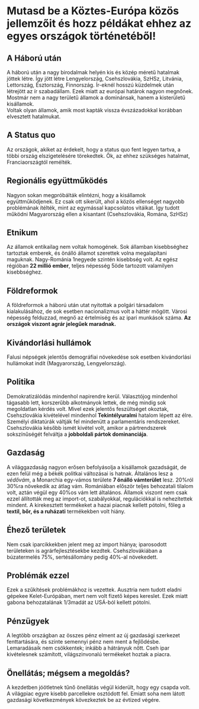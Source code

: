 # Mutasd be a Köztes-Európa közös jellemzőit és hozz példákat ehhez az egyes országok történetéből!

## A Háború után
A háború után a nagy birodalmak helyén kis és közép méretű hatalmak jöttek létre. Így jött létre Lengyelország, Csehszlovákia, SzHSz, Litvánia, Lettország, Észtország, Finnország. Ír-eknél hosszú küzdelmek után létrejött az ír szabadállam. Ezek miatt az európai határok nagyon megnőnek.  
Mostmár nem a nagy területű államok a dominánsak, hanem a kisterületű kisállamok.  
Voltak olyan államok, amik most kapták vissza évszázadokkal korábban elvesztett hatalmukat. 

## A Status quo
Az országok, akiket az érdekelt, hogy a status quo fent legyen tartva, a többi ország elszigetelésére törekedtek. Ők, az ehhez szükséges hatalmat, Franciaországtól remélték. 

## Regionális együttműködés
Nagyon sokan megpróbálták elintézni, hogy a kisállamok együttműködjenek. Ez csak ott sikerült, ahol a közös ellenséget nagyobb problémának ítélték, mint az egymással kapcsolatos vitáikat. Így tudott működni Magyarország ellen a kisantant (Csehszlovákia, Romána, SzHSz)

## Etnikum
Az államok entikailag nem voltak homogének. Sok államban kisebbséghez tartoztak emberek, és önálló államot szerettek volna megalapítani maguknak. Nagy-Románia 1negyede szintén kisebbség volt. Az egész régióban __22 millió ember__, teljes népesség 5öde tartozott valamilyen kisebbséghez. 

## Földreformok
A földreformok a háború után utat nyitottak a polgári társadalom kialakulásához, de sok esetben nacionalizmus volt a háttér mögött. Városi népesség felduzzad, megnő az értelmiség és az ipari munkások száma. __Az országok viszont agrár jelegűek maradnak.__

## Kivándorlási hullámok
Falusi népségek jelentős demográfiai növekedése sok esetben kivándorlási hullámokat indít (Magyarország, Lengyelország).

## Politika
Demokratizálódás mindenhol napirendre kerül. Választójog mindenhol tágasabb lett, korszerűbb alkotmányok lettek, de még mindig sok megoldatlan kérdés volt. Mivel ezek jelentős feszültséget okoztak, Csehszlovákia kivételével mindenhol __Tekintélyuralmi__ hatalom lépett az élre. Személyi diktatúrák váltják fel mindenütt a parlamentáris rendszereket. Csehszlovákia később ismét kivétel volt, amikor a pártrendszerek sokszínűségét felváltja a __jobboldali pártok dominanciája__. 

## Gazdaság
A világgazdaság nagyon erősen befolyásolja a kisállamok gazadságát, de ezen felül még a békék politkai változásai is hatnak. Általános lesz a _védővám_, a Monarchia egy-vámos területe __7 önálló vámterület__ lesz. 20%ról 30%ra növekedik az átlag vám. Romániában először teljes behozatali tilalom volt, aztán végül egy 40%os vám lett általános. Államok viszont nem csak ezzel állították meg az import-ot, szabályokkal, regulációkkal is nehezítettek mindent. A kirekesztett termékeket a hazai piacnak kellett pótolni, főleg a __textil, bőr, és a ruházati__ termékekben volt hiány. 

## Éhező területek
Nem csak iparcikkekben jelent meg az import hiánya; iparosodott területeken is agrárfejlesztésekbe kezdtek. Csehszlovákiában a búzatermelés 75%, sertésállomány pedig 40%-al növekedett. 

## Problémák ezzel
Ezek a szűkítések problémákhoz is vezettek. Ausztria nem tudott eladni gépekee Kelet-Európában, mert nem volt fizető képes kereslet. Ezek miatt gabona behozatalának 1/3madát az USÁ-ból kellett pótolni. 

## Pénzügyek
A legtöbb országban az összes pénz elment az új gazdasági szerkezet fenttartására, és szinte semennyi pénz nem ment a fejlődésbe. Lemaradásaik nem csökkentek; inkább a hátrányuk nőtt. Cseh ipar kivételesnek számított, világszinvonalú termékeket hoztak a piacra. 

## Önellátás; mégsem a megoldás?
A kezdetben jóötletnek tűnő önellátás végül kiderült, hogy egy csapda volt. A világpiac egyre kisebb parcellekre osztódott fel. Emiatt soha nem látott gazdasági következmények kövezkeztek be az évtized végére. 